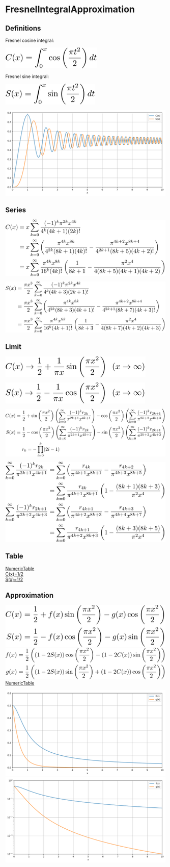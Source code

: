 # FresnelIntegralApproximation

## Definitions

Fresnel cosine integral:

![define fresnelC](https://github.com/tk-yoshimura/FresnelIntegralApproximation/blob/main/figures/define_fresnelc.svg)

Fresnel sine integral:

![define fresnelS](https://github.com/tk-yoshimura/FresnelIntegralApproximation/blob/main/figures/define_fresnels.svg)

![plot fresnel](https://github.com/tk-yoshimura/FresnelIntegralApproximation/blob/main/figures/plot_fresnel.svg)

## Series

![nz fresnelC](https://github.com/tk-yoshimura/FresnelIntegralApproximation/blob/main/figures/nz_fresnelc.svg)

![nz fresnelS](https://github.com/tk-yoshimura/FresnelIntegralApproximation/blob/main/figures/nz_fresnels.svg)

## Limit

![limit fresnelC](https://github.com/tk-yoshimura/FresnelIntegralApproximation/blob/main/figures/limit_fresnelc.svg)

![limit fresnelS](https://github.com/tk-yoshimura/FresnelIntegralApproximation/blob/main/figures/limit_fresnels.svg)

![limit fresnel](https://github.com/tk-yoshimura/FresnelIntegralApproximation/blob/main/figures/limit_fresnel.svg)

![limit fresnel2](https://github.com/tk-yoshimura/FresnelIntegralApproximation/blob/main/figures/limit_fresnel2.svg)

## Table

[NumericTable](https://github.com/tk-yoshimura/FresnelIntegralApproximation/blob/main/results/fresnel_value_table.csv)  
[C(x)=1/2](https://github.com/tk-yoshimura/FresnelIntegralApproximation/blob/main/results/fresnelc_point5s.csv)  
[S(x)=1/2](https://github.com/tk-yoshimura/FresnelIntegralApproximation/blob/main/results/fresnels_point5s.csv)  

## Approximation

![approx fg1](https://github.com/tk-yoshimura/FresnelIntegralApproximation/blob/main/figures/approx_fg1.svg)  
![approx fg2](https://github.com/tk-yoshimura/FresnelIntegralApproximation/blob/main/figures/approx_fg2.svg)  
[NumericTable](https://github.com/tk-yoshimura/FresnelIntegralApproximation/blob/main/results/fresnel_fg.csv)  

![plot fresnelfg](https://github.com/tk-yoshimura/FresnelIntegralApproximation/blob/main/figures/plot_fresnel_fg.svg)  
![plot fresnelfg log](https://github.com/tk-yoshimura/FresnelIntegralApproximation/blob/main/figures/plot_fresnel_fg_log.svg)  